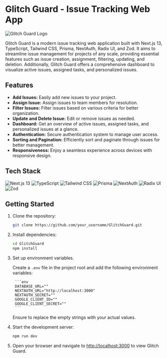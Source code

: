 # Glitch Guard - Issue Tracking Web App

![Glitch Guard Logo](link_to_logo)

Glitch Guard is a modern issue tracking web application built with Next.js 13, TypeScript, Tailwind CSS, Prisma, NextAuth, Radix UI, and Zod. It aims to streamline issue management for projects of any scale, providing essential features such as issue creation, assignment, filtering, updating, and deletion. Additionally, Glitch Guard offers a comprehensive dashboard to visualize active issues, assigned tasks, and personalized issues.

## Features

- **Add Issues:** Easily add new issues to your project.
- **Assign Issue:** Assign issues to team members for resolution.
- **Filter Issues:** Filter issues based on various criteria for better organization.
- **Update and Delete Issue:** Edit or remove issues as needed.
- **Dashboard:** Get an overview of active issues, assigned tasks, and personalized issues at a glance.
- **Authentication:** Secure authentication system to manage user access.
- **Sorting and Pagination:** Efficiently sort and paginate through issues for better management.
- **Responsiveness:** Enjoy a seamless experience across devices with responsive design.

## Tech Stack

![Next.js 13](https://img.shields.io/badge/Next.js%2013-000000?style=for-the-badge&logo=next.js&logoColor=white)
![TypeScript](https://img.shields.io/badge/TypeScript-3178C6?style=for-the-badge&logo=typescript&logoColor=white)
![Tailwind CSS](https://img.shields.io/badge/Tailwind%20CSS-38B2AC?style=for-the-badge&logo=tailwind-css&logoColor=white)
![Prisma](https://img.shields.io/badge/Prisma-2D3748?style=for-the-badge&logo=prisma&logoColor=white)
![NextAuth](https://img.shields.io/badge/NextAuth-000000?style=for-the-badge&logo=next.js&logoColor=white)
![Radix UI](https://img.shields.io/badge/Radix%20UI-646CFF?style=for-the-badge&logo=radix-ui&logoColor=white)
![Zod](https://img.shields.io/badge/Zod-FF3E00?style=for-the-badge&logo=zod&logoColor=white)

## Getting Started

1. Clone the repository:

    ```bash
    git clone https://github.com/your_username/GlitchGuard.git
    ```

2. Install dependencies:

    ```bash
    cd GlitchGuard
    npm install
    ```

3. Set up environment variables.

    Create a `.env` file in the project root and add the following environment variables:

        ```env
        DATABASE_URL=""
        NEXTAUTH_URL="http://localhost:3000"
        NEXTAUTH_SECRET=""
        GOOGLE_CLIENT_ID=""
        GOOGLE_CLIENT_SECRET=""
        ```
    
   Ensure to replace the empty strings with your actual values.

4. Start the development server:

    ```bash
    npm run dev
    ```

5. Open your browser and navigate to [http://localhost:3000](http://localhost:3000) to view Glitch Guard.

